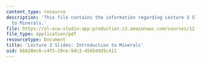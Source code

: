 ```yaml
---
content_type: resource
description: 'This file contains the information regarding Lecture 3 Slides: Introduction
  to Minerals.'
file: https://ol-ocw-studio-app-production.s3.amazonaws.com/courses/12-001-introduction-to-geology-fall-2013/bbb20ec6c4f529ce9dc34565ddd5c411_MIT12_001F13_Lec3Slides.pdf
file_type: application/pdf
resourcetype: Document
title: 'Lecture 3 Slides: Introduction to Minerals'
uid: bbb20ec6-c4f5-29ce-9dc3-4565ddd5c411
---
```

